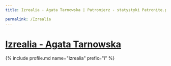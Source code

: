 ```yaml
---
title: Izrealia - Agata Tarnowska | Patromierz - statystyki Patronite.pl

permalink: /Izrealia
---
```


# [Izrealia - Agata Tarnowska](https://patronite.pl/Izrealia)

{% include profile.md name="Izrealia" prefix="i" %}
